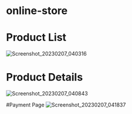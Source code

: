 # online-store
# Product List
![Screenshot_20230207_040316](https://user-images.githubusercontent.com/108176696/217221674-ab99efb6-858d-42ba-9b9e-8a324188ce1d.png)

# Product Details
![Screenshot_20230207_040843](https://user-images.githubusercontent.com/108176696/217222283-b1c22692-05a3-40a7-b4b6-f6441d02b8a4.png)

#Payment Page
![Screenshot_20230207_041837](https://user-images.githubusercontent.com/108176696/217224521-efd76ce8-ed6f-41d2-b6d5-5c2dfd8fc06d.png)
